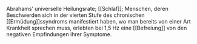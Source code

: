 Abrahams’ universelle Heilungsrate; [[Schlaf]]; Menschen, deren Beschwerden sich in der vierten Stufe des chronischen [[Ermüdung]]ssyndroms manifestiert haben, wo man bereits von einer Art Krankheit sprechen muss, erlebten bei 1,5 Hz eine [[Befreiung]] von den negativen Empfindungen ihrer Symptome.